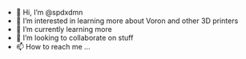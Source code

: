 - 👋 Hi, I’m @spdxdmn
- 👀 I’m interested in learning more about Voron and other 3D printers
- 🌱 I’m currently learning more
- 💞️ I’m looking to collaborate on stuff
- 📫 How to reach me ...

<!---
spdxdmn/spdxdmn is a ✨ special ✨ repository because its `README.md` (this file) appears on your GitHub profile.
You can click the Preview link to take a look at your changes.
--->
